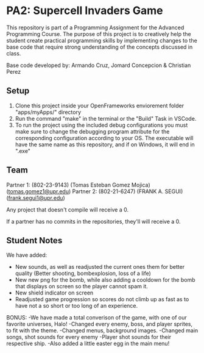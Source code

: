 # PA2: Supercell Invaders Game
This repository is part of a Programming Assignment for the Advanced Programming Course. 
The purpose of this project is to creatively help the student create practical programming skills by implementing changes to the base code that require strong understanding of the concepts discussed in class.

Base code developed by: Armando Cruz, Jomard Concepcion & Christian Perez

## Setup
1. Clone this project inside your OpenFrameworks enviorement folder "apps/myApps/" directory
2. Run the command "make" in the terminal or the "Build" Task in VSCode.
3. To run the project using the included debug configurations you must make sure to change the debugging program attribute for the corresponding configuration according to your OS. The executable will have the same name as this repository, and if on Windows, it 
will end in ".exe"

## Team
Partner 1: (802-23-9143) (Tomas Esteban Gomez Mojica) (tomas.gomez1@upr.edu)
Partner 2: (802-21-6247) (FRANK A. SEGUI) (frank.segui1@upr.edu)

Any project that doesn't compile will receive a 0.

If a partner has no commits in the repositories, they'll will receive a 0.

## Student Notes
We have added:
- New sounds, as well as readjusted the current ones them for better quality (Better shooting, bombexplosion, loss of a life)
- New new png for the bomb, while also adding a cooldown for the bomb that displays on screen so the player cannot spam it. 
- New shield indicator on screen
- Readjusted game progression so scores do not climb up as fast as to have not a so short or too long of an experience.

BONUS:
-We have made a total converison of the game, with one of our favorite universes, Halo!
-Changed every enemy, boss, and player sprites, to fit with the theme.
-Changed menus, background images.
-Changed main songs, shot sounds for every enemy
-Player shot sounds for their respective ship.
-Also added a little easter egg in the main menu!
